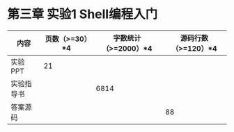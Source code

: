 # **第三章 实验1 Shell编程入门**

| 内容       | 页数（>=30）*4 | 字数统计（>=2000）*4 | 源码行数（>=120）*4 |
| ---------- | -------------- | -------------------- | ------------------- |
| 实验PPT    | 21             |                      |                     |
| 实验指导书 |                | 6814                 |                     |
| 答案源码   |                |                      | 88                  |

